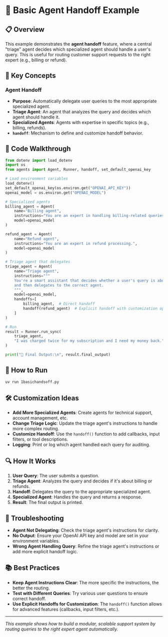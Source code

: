 # 🤝 Basic Agent Handoff Example

## 📋 Overview
This example demonstrates the **agent handoff** feature, where a central "triage" agent decides which specialized agent should handle a user's query. This is useful for routing customer support requests to the right expert (e.g., billing or refund).

## 🎯 Key Concepts

### **Agent Handoff**
- **Purpose**: Automatically delegate user queries to the most appropriate specialized agent.
- **Triage Agent**: An agent that analyzes the query and decides which agent should handle it.
- **Specialized Agents**: Agents with expertise in specific topics (e.g., billing, refunds).
- **`handoff`**: Mechanism to define and customize handoff behavior.

## 📁 Code Walkthrough

```python
from dotenv import load_dotenv
import os
from agents import Agent, Runner, handoff, set_default_openai_key

# Load environment variables
load_dotenv()
set_default_openai_key(os.environ.get("OPENAI_API_KEY"))
openai_model = os.environ.get("OPENAI_MODEL")

# Specialized agents
billing_agent = Agent(
    name="Billing agent",
    instructions="You are an expert in handling billing-related queries.",
    model=openai_model
)

refund_agent = Agent(
    name="Refund agent",
    instructions="You are an expert in refund processing.",
    model=openai_model
)

# Triage agent that delegates
triage_agent = Agent(
    name="Triage agent",
    instructions="""
    You're a smart assistant that decides whether a user's query is about billing or refunds, 
    and then delegates to the correct agent.
    """,
    model=openai_model,
    handoffs=[
        billing_agent,  # Direct handoff
        handoff(refund_agent)  # Explicit handoff with customization options if needed
    ]
)

# Run
result = Runner.run_sync(
    triage_agent,
    "I was charged twice for my subscription and I need my money back."
)

print("🤖 Final Output:\n", result.final_output)
```

## 🚀 How to Run

```bash
uv run 1basichandsoff.py
```

## 🛠️ Customization Ideas

- **Add More Specialized Agents**: Create agents for technical support, account management, etc.
- **Change Triage Logic**: Update the triage agent's instructions to handle more complex routing.
- **Customize Handoff**: Use the `handoff()` function to add callbacks, input filters, or tool descriptions.
- **Logging**: Print or log which agent handled each query for auditing.

## 🔍 How It Works

1. **User Query**: The user submits a question.
2. **Triage Agent**: Analyzes the query and decides if it's about billing or refunds.
3. **Handoff**: Delegates the query to the appropriate specialized agent.
4. **Specialized Agent**: Handles the query and returns a response.
5. **Result**: The final output is printed.

## 🐛 Troubleshooting

- **Agent Not Delegating**: Check the triage agent's instructions for clarity.
- **No Output**: Ensure your OpenAI API key and model are set in your environment variables.
- **Wrong Agent Handling Query**: Refine the triage agent's instructions or add more explicit handoff logic.

## 📚 Best Practices

- **Keep Agent Instructions Clear**: The more specific the instructions, the better the routing.
- **Test with Different Queries**: Try various user questions to ensure correct handoff.
- **Use Explicit Handoffs for Customization**: The `handoff()` function allows for advanced features (callbacks, input filters, etc.).

---

*This example shows how to build a modular, scalable support system by routing queries to the right expert agent automatically.* 